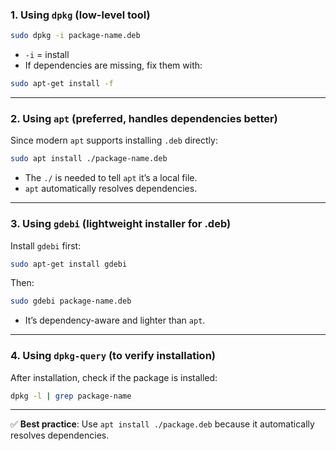 ### **1. Using `dpkg` (low-level tool)**

```bash
sudo dpkg -i package-name.deb
```

* `-i` = install
* If dependencies are missing, fix them with:

```bash
sudo apt-get install -f
```

---

### **2. Using `apt` (preferred, handles dependencies better)**

Since modern `apt` supports installing `.deb` directly:

```bash
sudo apt install ./package-name.deb
```

* The `./` is needed to tell `apt` it’s a local file.
* `apt` automatically resolves dependencies.

---

### **3. Using `gdebi` (lightweight installer for .deb)**

Install `gdebi` first:

```bash
sudo apt-get install gdebi
```

Then:

```bash
sudo gdebi package-name.deb
```

* It’s dependency-aware and lighter than `apt`.

---

### **4. Using `dpkg-query` (to verify installation)**

After installation, check if the package is installed:

```bash
dpkg -l | grep package-name
```

---

✅ **Best practice**: Use `apt install ./package.deb` because it automatically resolves dependencies.
